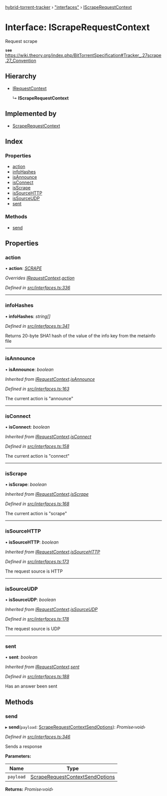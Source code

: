[hybrid-torrent-tracker](../README.md) › ["interfaces"](../modules/_interfaces_.md) › [IScrapeRequestContext](_interfaces_.iscraperequestcontext.md)

# Interface: IScrapeRequestContext

Request scrape

**`see`** https://wiki.theory.org/index.php/BitTorrentSpecification#Tracker_.27scrape.27_Convention

## Hierarchy

* [IRequestContext](_interfaces_.irequestcontext.md)

  ↳ **IScrapeRequestContext**

## Implemented by

* [ScrapeRequestContext](../classes/_contexts_requests_scrape_.scraperequestcontext.md)

## Index

### Properties

* [action](_interfaces_.iscraperequestcontext.md#action)
* [infoHashes](_interfaces_.iscraperequestcontext.md#infohashes)
* [isAnnounce](_interfaces_.iscraperequestcontext.md#isannounce)
* [isConnect](_interfaces_.iscraperequestcontext.md#isconnect)
* [isScrape](_interfaces_.iscraperequestcontext.md#isscrape)
* [isSourceHTTP](_interfaces_.iscraperequestcontext.md#issourcehttp)
* [isSourceUDP](_interfaces_.iscraperequestcontext.md#issourceudp)
* [sent](_interfaces_.iscraperequestcontext.md#sent)

### Methods

* [send](_interfaces_.iscraperequestcontext.md#send)

## Properties

###  action

• **action**: *[SCRAPE](../enums/_constants_.trackeraction.md#scrape)*

*Overrides [IRequestContext](_interfaces_.irequestcontext.md).[action](_interfaces_.irequestcontext.md#action)*

*Defined in [src/interfaces.ts:336](https://github.com/negezor/hybrid-torrent-tracker/blob/c8824be/src/interfaces.ts#L336)*

___

###  infoHashes

• **infoHashes**: *string[]*

*Defined in [src/interfaces.ts:341](https://github.com/negezor/hybrid-torrent-tracker/blob/c8824be/src/interfaces.ts#L341)*

Returns 20-byte SHA1 hash of the value of the info key from the metainfo file

___

###  isAnnounce

• **isAnnounce**: *boolean*

*Inherited from [IRequestContext](_interfaces_.irequestcontext.md).[isAnnounce](_interfaces_.irequestcontext.md#isannounce)*

*Defined in [src/interfaces.ts:163](https://github.com/negezor/hybrid-torrent-tracker/blob/c8824be/src/interfaces.ts#L163)*

The current action is "announce"

___

###  isConnect

• **isConnect**: *boolean*

*Inherited from [IRequestContext](_interfaces_.irequestcontext.md).[isConnect](_interfaces_.irequestcontext.md#isconnect)*

*Defined in [src/interfaces.ts:158](https://github.com/negezor/hybrid-torrent-tracker/blob/c8824be/src/interfaces.ts#L158)*

The current action is "connect"

___

###  isScrape

• **isScrape**: *boolean*

*Inherited from [IRequestContext](_interfaces_.irequestcontext.md).[isScrape](_interfaces_.irequestcontext.md#isscrape)*

*Defined in [src/interfaces.ts:168](https://github.com/negezor/hybrid-torrent-tracker/blob/c8824be/src/interfaces.ts#L168)*

The current action is "scrape"

___

###  isSourceHTTP

• **isSourceHTTP**: *boolean*

*Inherited from [IRequestContext](_interfaces_.irequestcontext.md).[isSourceHTTP](_interfaces_.irequestcontext.md#issourcehttp)*

*Defined in [src/interfaces.ts:173](https://github.com/negezor/hybrid-torrent-tracker/blob/c8824be/src/interfaces.ts#L173)*

The request source is HTTP

___

###  isSourceUDP

• **isSourceUDP**: *boolean*

*Inherited from [IRequestContext](_interfaces_.irequestcontext.md).[isSourceUDP](_interfaces_.irequestcontext.md#issourceudp)*

*Defined in [src/interfaces.ts:178](https://github.com/negezor/hybrid-torrent-tracker/blob/c8824be/src/interfaces.ts#L178)*

The request source is UDP

___

###  sent

• **sent**: *boolean*

*Inherited from [IRequestContext](_interfaces_.irequestcontext.md).[sent](_interfaces_.irequestcontext.md#sent)*

*Defined in [src/interfaces.ts:188](https://github.com/negezor/hybrid-torrent-tracker/blob/c8824be/src/interfaces.ts#L188)*

Has an answer been sent

## Methods

###  send

▸ **send**(`payload`: [ScrapeRequestContextSendOptions](../modules/_interfaces_.md#scraperequestcontextsendoptions)): *Promise‹void›*

*Defined in [src/interfaces.ts:346](https://github.com/negezor/hybrid-torrent-tracker/blob/c8824be/src/interfaces.ts#L346)*

Sends a response

**Parameters:**

Name | Type |
------ | ------ |
`payload` | [ScrapeRequestContextSendOptions](../modules/_interfaces_.md#scraperequestcontextsendoptions) |

**Returns:** *Promise‹void›*
